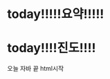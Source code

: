 
# today!!!!!요약!!!!!



# today!!!!진도!!!!

오늘 자바 끝
html시작
<!--stackedit_data:
eyJoaXN0b3J5IjpbNDUyNDQwODk2XX0=
-->